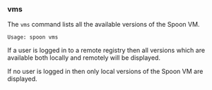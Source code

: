 ### vms

The `vms` command lists all the available versions of the Spoon VM. 

```
Usage: spoon vms
```

If a user is logged in to a remote registry then all versions which are available both locally and remotely will be displayed. 

If no user is logged in then only local versions of the Spoon VM are displayed. 